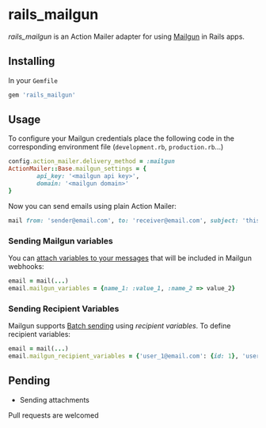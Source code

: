 # rails_mailgun

*rails_mailgun* is an Action Mailer adapter for using [Mailgun](http://www.mailgun.com/) in Rails apps.

## Installing

In your `Gemfile`

```ruby
gem 'rails_mailgun'
```

## Usage

To configure your Mailgun credentials place the following code in the corresponding environment file (`development.rb`, `production.rb`...)

```ruby
config.action_mailer.delivery_method = :mailgun
ActionMailer::Base.mailgun_settings = {
		api_key: '<mailgun api key>',
		domain: '<mailgun domain>'
}
```

Now you can send emails using plain Action Mailer:

```ruby
mail from: 'sender@email.com', to: 'receiver@email.com', subject: 'this is an email'
```

### Sending Mailgun variables

You can [attach variables to your messages](http://documentation.mailgun.com/user_manual.html#attaching-data-to-messages) that will be included in Mailgun webhooks:

```ruby
email = mail(...)
email.mailgun_variables = {name_1: :value_1, :name_2 => value_2}
```

### Sending Recipient Variables

Mailgun supports [Batch sending](http://documentation.mailgun.com/user_manual.html#batch-sending) using *recipient variables*. To define recipient variables:

```ruby
email = mail(...)
email.mailgun_recipient_variables = {'user_1@email.com': {id: 1}, 'user_2@email.com': {id: 2}}
```

## Pending

 - Sending attachments

Pull requests are welcomed


